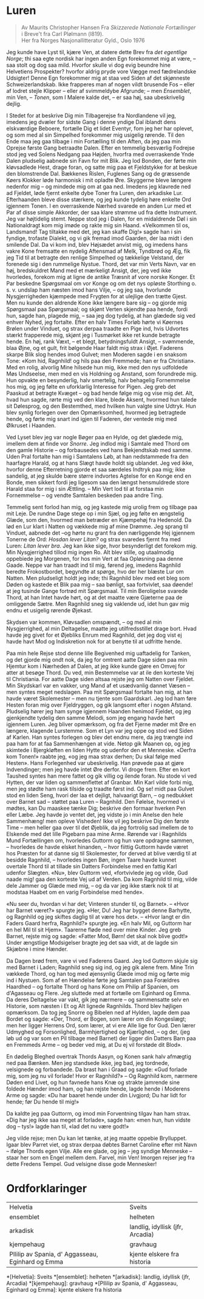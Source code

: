# Luren
> Av Maurits Christopher Hansen
> Fra *Skizzerede Nationale Fortællinger* i Breve't fra Carl Plølmann (l819).  
> Her fra Norges Nasjonallitteratur Gyld.,  Oslo 1976

Jeg kunde have Lyst til, kjære Ven, at datere dette Brev fra *det egentlige Norge*; thi saa egte nordisk har ingen anden Egn forekommet mig at være, – saa stolt og dog saa mild. Hvorfor skulle vi dog evig beundre hine Helvetiens Prospekter? hvorfor aldrig pryde vore Vægge med fædrelandske Udsigter! Denne Egn forekommer mig at staa ved Siden af det skjønneste Schweizerlandskab. Ikke frapperes man af nogen vildt brusende Fos – eller af lodret stejle Klipper – eller af svimmeldybe Afgrunde; – men *Ensemblet*, min Ven, – *Tonen*, som I Malere kalde det, – er saa høj, saa ubeskrivelig dejlig.  


I Stedet for at beskrive Dig min Tilbagerejse fra Nordlandene vil jeg, imedens jeg dvæler for sidste Gang i denne yndige Dal iblandt dens elskværdige Beboere, fortælle Dig et lidet Eventyr, fom jeg her har oplevet, og som med al sin Simpelhed forekommer mig usigelig rørende. Til den Ende maa jeg gaa tilbage i min Fortælling til den Aften, da jeg paa min Oprejse første Gang betraadte Dalen. Efter en temmelig besværlig Fodrejse stod jeg ved Solens Nedgang paa Højden, hvorfra med overraskende Ynde Dalen pludselig aabnede sin Favn for mit Blik. Jeg lod Bonden, der førte min kløvsadlede Hest, drage foran, og satte mig paa et Fjeldstykke for at beskue den blomstrende Dal. Bækkenes Rislen, Fuglenes Sang og de græssende Køers Klokker løde harmonisk i mit opladte Øre. Skyggerne bleve længere nedenfor mig – og mindede mig om at gaa ned. Imedens jeg klavrede ned ad Fjeldet, løde fjernt enkelte dybe Toner fra Luren, den arkadiske Lur. Efterhaanden bleve disse stærkere, og jeg kunde tydelig høre enkelte Ord igjennem Tonen. I en overraskende Nærhed svarede en anden Lur med et Par af disse simple Akkorder, der saa klare strømme ud fra dette Instrument. Jeg var højtidelig stemt. Neppe stod jeg i Dalen, for en midaldrende Døl i sin Nationaldragt kom mig imøde og rakte mig sin Haand. «Velkommen til os, Landsmand! Tag tiltakke med det, jeg kan skaffe Dig!» sagde han i sin fyndige, trofaste Dialekt, og vi gik fremad imod Gaarden, der laa midt i den smilende Dal. Da vi kom ind, blev Højsædet anvist mig, og imedens hans vakre Kone fremsatte en nydelig Aftensmad af Melk, Tyndbrød og Æg, fik jeg Tid til at betragte den renlige Simpelhed og tækkelige Velstand, der forenede sig i den rummelige Nystue. Thord, det var min Verts Navn, var en høj, bredskuldret Mand med et mærkeligt Ansigt, der, jeg ved ikke hvorledes, forekom mig at ligne de antike Træsnit af vore norske Konger. Et Par beskedne Spørgsmaal om vor Konge og om det nys opløste Storthing o. s. v. undslap ham næsten imod hans Vilje, – og jeg saa, hvorlunde Nysgjerrigheden kjæmpede med Frygten for at ulejlige den trætte Gjest. Men nu kunde den aldrende Kone ikke længere bare sig – og gjorde mig Spørgsmaal paa Spørgsmaal; og skjønt Verten skjendte paa hende, fordi hun, sagde han, plagede mig, – saa jeg dog tydelig, at han glædede sig ved enhver Nyhed, jeg fortalte. Efter en halv Times Forløb hørte vi Køernes Brølen under Vinduet, og strax derpaa traadte en Pige ind, hvis Udvortes stærkt frapperede mig, skjønt jeg i Tusmørket ikke ret kunde betragte hende. En høj, rank Væxt, – et blegt, betydningsfuldt Ansigt, – svømmende, blaa Øjne, og et gult, frit bølgende Haar faldt mig strax i Øjet. Faderens skarpe Blik slog hendes imod Gulvet; men Moderen sagde i en snaksom Tone: «Kom hid, Ragnhild! og hils paa den Fremmede; han er fra Christian». Med en rolig, alvorlig Mine hilsede hun mig, ikke med den nys udfoldede Møs Undseelse, men med en vis Holdning og Anstand, som forundrede mig. Hun opvakte en besynderlig, halv smertelig, halv behagelig Fornemmelse hos mig, og jeg følte en uforklarlig Interesse for Pigen. Jeg greb det Paaskud at betragte Kvæget – og bad hende følge mig og vise mig det. Alt, hvad hun sagde, rørte mig ved den klare, blede Aksent, hvormed hun talede sit Dølesprog, og den Bestemthed, med hvilken hun valgte sine Udtryk. Hun blev synlig forlegen over den Opmærksomhed, hvormed jeg betragtede hende, og førte mig snart ind igjen til Faderen, der ventede mig med Ølkruset i Haanden.  


Ved Lyset blev jeg var nogle Bøger paa en Hylde, og det glædede mig, imellem dem at finde vor *Snorre*. Jeg indlod mig i Samtale med Thord om den gamle Historie – og forbausedes ved hans Bekjendtskab med samme. Uden Pral fortalte han mig i Samtalens Løb, at han nedstammede fra den haarfagre Harald, og at hans Slægt havde holdt sig ublandet. Jeg ved ikke, hvorfor denne Efterretning gjorde et saa særdeles Indtryk paa mig; ikke sandelig, at jeg skulde bære større indvortes Agtelse for en Konge end en Bonde, men sikkert fordi jeg ligesom saa den længst hensmuldrede store Harald staa for mig i sin Ættling. – Min Vert lod til at forstaa min Fornemmelse – og vendte Samtalen beskeden paa andre Ting.  


Temmelig sent forlod han mig, og jeg kastede mig urolig frem og tilbage paa mit Leje. De rundne Dage stege op i min Sjæl, og jeg følte en ængstelig Glæde, som den, hvormed man betræder en Kjæmpehøj fra Hedenold. Da lød en Lur klart i Natten og vækkede mig af mine Drømme. Jeg sprang til Vinduet, aabnede det –og hørte nu grant fra den nærliggende Hej igjennem Tonerne de Ord: *Hosdan lever Litan?* og strax svaredes fjernt fra med Luren: *Litan lever bra*. Jeg kan ikke sige, hvor besynderligt det forekom mig. Min Nysgjerrighed tillod mig ingen Ro. Alt blev stille, og utaalmodig oppebiede jeg Morgenen, for hos min Vert at faa Opløsning paa denne Gaade. Neppe var han traadt ind til mig, førend jeg, imedens Ragnhild beredte Frokostbordet, begyndte at spørge, hvo der her blæste Lur om Natten. Men pludseligt holdt jeg inde; thi Ragnhild blev med eet bleg som Døden og kastede et Blik paa mig – saa bønligt, saa fortvivlet, saa døende! at jeg tusinde Gange fortrød mit Spørgsmaal. Til min Beroligelse svarede Thord, at han Intet havde hørt, og at det maatte være Gjæterne paa de omliggende Sætre. Men Ragnhild sneg sig vaklende ud, idet hun gav mig endnu et usigelig rørende Øjekast.  


Skydsen var kommen, Kløvsadlen omspændt, – og med al min Nysgjerrighed, al min Deltagelse, maatte jeg utilfredsstillet drage bort. Hvad havde jeg givet for et Øjebliks Enrum med Ragnhild, det jeg dog vist ej havde havt Mod og Indiskretion nok for at benytte til at udfritte hende.  


Paa min hele Rejse stod denne lille Begivenhed mig uaftadelig for Tanken, og det gjorde mig ondt nok, da jeg for omtrent aatte Dage siden paa min Hjemtur kom i Nærheden af Dalen, at jeg ikke kunde gjøre en Omvej for atter at besøge Thord. Du ved, min Bestemmelse var at ile den korteste Vej til Christiania. For aatte Dage siden altsaa rejste jeg om Natten over Fjeldet. Min Skydskarl var en vakker, ung Mand af et usædvanlig dannet Væsen – men syntes meget nedslagen. Paa mit Spørgsmaal fortalte han mig, at han havde været Skolemester – men nu tjente som Gaardskarl. Jeg lod ham føre Hesten foran mig over Fjeldryggen, og gik langsomt efter i nogen Afstand. Pludselig hører jeg ham synge igjennem Haanden henimod Fjeldet, og jeg gjenkjendte tydelig den samme Melodi, som jeg engang havde hørt igjennem Luren. Jeg bliver opmærksom, og fra det Fjerne møder mit Øre en længere, klagende Lurstemme. Som et Lyn var jeg oppe og stod ved Siden af Karlen. Han syntes forlegen og blev det endnu mere, da jeg trængte ind paa ham for at faa Sammenhængen at vide. Netop gik Maanen op, og jeg skimtede i Bjergkløften en liden Hytte og udenfor den et Menneske. «Derfra kom Tonen!» raabte jeg, «og jeg maa strax derhen; Du skal følge med Hesten». Hans Forlegenhed var ubeskrivelig. Han prøvede paa at gjøre Indvendinger; men jeg havde intet Øre derfor. Vi droge frem. Efter en kort Taushed syntes han mere fattet og gik villig og ilende foran. Nu stode vi ved Hytten, der var liden og sammenflettet af Granbar. Min Karl vilde forbi mig, men jeg stødte ham rask tilside og traadte først ind. Og se! midt paa Gulvet stod en liden Seng, hvori der laa et dejligt, halvaarigt Barn, – og nedbukket over Barnet sad – støttet paa Luren – Ragnhild. Den Følelse, hvormed vi mødtes, kan Du maaskee tænke Dig; beskrive den formaar hverken Pen eller Læbe. Jeg havde jo ventet det, jeg vidste jo i min Anelse den hele Sammenhæng! men opleve Visheden! Ikke vil jeg beskrive Dig den første Time – men heller gaa over til det Øjeblik, da jeg fortrolig sad imellem de to Elskende med det lille Pigebarn paa mine Arme. Rørende var i Ragnhilds Mund Fortællingen om, hvorledes Guttorm og hun vare opdragne sammen, – hvorledes de havde elsket hinanden, – hvor fiittig Guttorm havde været hos Præsten for at danne sig til Skolemester, for derved at blive værdig til at besidde Ragnhild, – hvorledes ingen Bøn, ingen Taare havde kunnet overtale Thord til at tillade sin Datters Forbindelse med en fattig Karl udenfor Slægten. «Nu», blev Guttorm ved, «fortvivlede jeg og vilde, Gud naade mig! gaa den korteste Vej ud af Verden. Da kom Ragnhild til mig, vilde dele Jammer og Glæde med mig, – og da var jeg ikke stærk nok til at modstaa Haabet om en varig Forbindelse med hende».  


«Nu seer du, hvordan vi har det; Vinteren stunder til, og Barnet». – «Hvor har Barnet været?» spurgte jeg. «Her, Du! Jeg har bygget denne Barhytte, og Ragnhild og jeg skiftes daglig til at være hos det». – «Hvor langt er din Faders Gaard herfra, Ragnhild?» spurgte jeg. «En halv Mil, og Guttorm har en hel Mil til sit Hjem». Taarerne fløde ned over mine Kinder. Jeg greb Barnet, rejste mig og sagde: «Fatter Mod, Børn! det skal nok blive godt!» Under ængstlige Modsigelser bragte jeg det saa vidt, at de lagde sin Skjæbne i mine Hænder.  


Da Dagen brød frem, vare vi ved Faderens Gaard. Jeg lod Guttorm skjule sig med Barnet i Laden; Ragnhild sneg sig ind, og jeg gik alene frem. Mine Trin vækkede Thord, og han tog med øjensynlig Glæde imod mig og førte mig ind i Nystuen. Som af en Hændelse førte jeg Samtalen paa Forældres Haardhed – og fortalte Thord og hans Kone om Philip af Spanien, om d'Agasseau og Flere. Jeg sluttede med at fortælle om Eginhard og Emma. Da deres Deltagelse var vakt, gik jeg nærmere – og sammensatte selv en Historie, som næsten i Et og Alt lignede Ragnhilds. Thord blev højligen opmærksom. Da tog jeg Snorre og Bibelen ned af Hylden, lagde dem paa Bordet og sagde: «Der, Thord, er Bogen, som lærer om din Kongeslægt; men her ligger Herrens Ord, som lærer, at vi ere Alle lige for Gud. Den lærer Udmyghed og Forsonlighed, Barmhjertighed og Kjærlighed, – og der, (jeg løb ud og var som en Pil tilbage med Barnet) der ligger din Datters Barn paa en Fremmeds Arme – og beder ved mig, at Du ej vil forstøde dit Blod».  


En dødelig Bleghed overtrak Thords Aasyn, og Konen sank halv afmægtig ned paa Bænken. Men jeg standsede ikke, jeg bad, jeg tordnede, velsignede og forbandede. Da brast han i Graad og sagde: «Gud forlade mig, som jeg nu vil forlade! Hvor er Ragnhild?» – Og Ragnhild kom, nærmere Døden end Livet, og hun favnede hans Knæ og strakte jamrende sine foldede Hænder imod ham, og han rejste hende, lagde hende i Moderens Arme og sagde: «Du har baaret hende under din Livgjord; Du har lidt for hende; før Du hende til mig!»  


Da kaldte jeg paa Guttorm, og imod min Forventning tilgav han ham strax. «Dig har jeg ikke saa meget at forlade», sagde han: «men hun, hun vidste dog – tys!» lagde han til, «lad det nu være godt!»  


Jeg vilde rejse; men Du kan let tænke, at jeg maatte oppebie Brylluppet. Igaar blev Parret viet, og strax derpaa døbtes Barnet Caroline efter mit Navn – ifølge Thords egen Vilje. Alle ere glade, og jeg – jeg syndige Menneske – staar her som en Engel mellem dem. Farvel, min Ven! Imorgen rejser jeg fra dette Fredens Tempel. Gud velsigne disse gode Mennesker!  


# Ordforklaringer


|                                                   |                                  |
| ------------------------------------------------- | -------------------------------- |
| Helvetia                                          | Sveits                           |
| ensemblet                                         | helheten                         |
| arkadisk                                          | landlig, idyllisk (jfr, Arcadia) |
| kjempehaug                                        | gravhaug                         |
| Pllilip av Spania, d' Aggasseau, Eginhard og Emma | kjente elskere fra historia      |

*[Helvetia]: Sveits
*[ensemblet]: helheten
*[arkadisk]: landlig, idyllisk (jfr, Arcadia)
*[kjempehaug]: gravhaug
*[Pllilip av Spania, d' Aggasseau, Eginhard og Emma]: kjente elskere fra historia